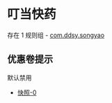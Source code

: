 # 叮当快药

存在 1 规则组 - [com.ddsy.songyao](/src/apps/com.ddsy.songyao.ts)

## 优惠卷提示

默认禁用

- [快照-0](https://i.gkd.li/import/13048720)
